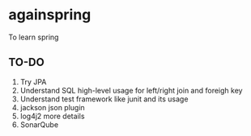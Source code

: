 # againspring
To learn spring

## TO-DO

1. Try JPA
1. Understand SQL high-level usage for left/right join and foreigh key
1. Understand test framework like junit and its usage
1. jackson json plugin
1. log4j2 more details
1. SonarQube
